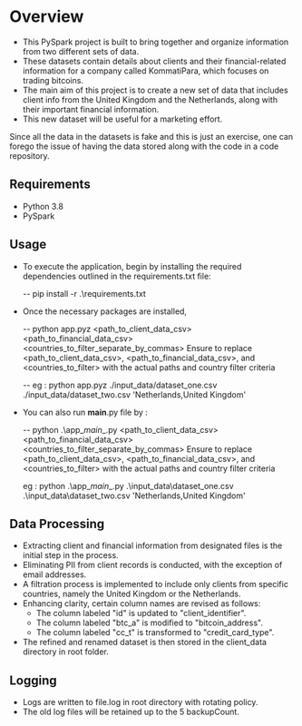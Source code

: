# Overview
- This PySpark project is built to bring together and organize information from two different sets of data.
- These datasets contain details about clients and their financial-related information for a company called KommatiPara, 
  which focuses on trading bitcoins. 
- The main aim of this project is to create a new set of data that includes client info from the United Kingdom and the Netherlands, 
  along with their important financial information. 
- This new dataset will be useful for a marketing effort.

Since all the data in the datasets is fake and this is just an exercise, one can forego the issue of having the data stored along with the code in a code repository.

## Requirements
- Python 3.8
- PySpark

## Usage
- To execute the application, begin by installing the required dependencies outlined in the requirements.txt file:

    -- pip install -r .\requirements.txt

- Once the necessary packages are installed, 

    -- python app.pyz <path_to_client_data_csv> <path_to_financial_data_csv> <countries_to_filter_separate_by_commas>
    Ensure to replace <path_to_client_data_csv>, <path_to_financial_data_csv>, and <countries_to_filter> with the actual paths and country filter criteria

    -- eg : python app.pyz ./input_data/dataset_one.csv ./input_data/dataset_two.csv 'Netherlands,United Kingdom'

- You can also run __main__.py file by :

    -- python .\app\__main__.py <path_to_client_data_csv> <path_to_financial_data_csv> <countries_to_filter_separate_by_commas>
    Ensure to replace <path_to_client_data_csv>, <path_to_financial_data_csv>, and <countries_to_filter> with the actual paths and country filter criteria
    
    eg : python .\app\__main__.py .\input_data\dataset_one.csv .\input_data\dataset_two.csv 'Netherlands,United Kingdom'


## Data Processing
- Extracting client and financial information from designated files is the initial step in the process.
- Eliminating PII from client records is conducted, with the exception of email addresses.
- A filtration process is implemented to include only clients from specific countries, namely the United Kingdom or the Netherlands.
- Enhancing clarity, certain column names are revised as follows:
   - The column labeled "id" is updated to "client_identifier".
   - The column labeled "btc_a" is modified to "bitcoin_address".
   - The column labeled "cc_t" is transformed to "credit_card_type".
- The refined and renamed dataset is then stored in the client_data directory in root folder.

## Logging
- Logs are written to file.log in root directory with rotating policy.
- The old log files will be retained up to the 5 backupCount.



